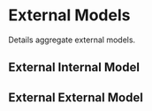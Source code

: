 # External Models

Details aggregate external models.

## External Internal Model

## External External Model